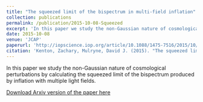 ```yaml
---
title: "The squeezed limit of the bispectrum in multi-field inflation"
collection: publications
permalink: /publication/2015-10-08-Squeezed
excerpt: 'In this paper we study the non-Gaussian nature of cosmological perturbations by calculating the squeezed limit of the bispectrum produced by inflation with multiple light fields.'
date: 2015-10-08
venue: 'JCAP'
paperurl: 'http://iopscience.iop.org/article/10.1088/1475-7516/2015/10/018/meta'
citation: 'Kenton, Zachary, Mulryne, David J. (2015). "The squeezed limit of the bispectrum in multi-field inflation." <i>JCAP</i>.'
---
```

In this paper we study the non-Gaussian nature of cosmological perturbations by calculating the squeezed limit of the bispectrum produced by inflation with multiple light fields.

[Download Arxiv version of the paper here](https://arxiv.org/pdf/1507.08629.pdf)
